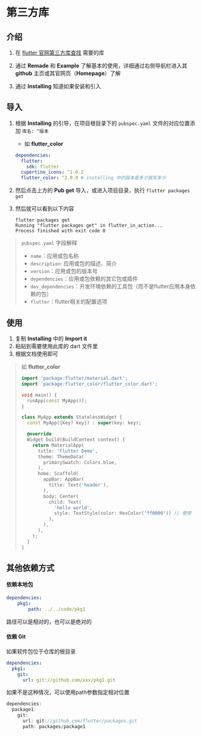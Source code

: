 # 第三方库

## 介绍

1. 在 [flutter 官网第三方库查找](https://pub.dev/) 需要的库

2. 通过 **Remade** 和 **Example** 了解基本的使用，详细通过右侧导航栏进入其 **github** 主页或其官网页（**Homepage**）了解
3. 通过 **Installing** 知道如果安装和引入 

## 导入

1. 根据 **Installing** 的引导，在项目根目录下的 `pubspec.yaml` 文件的对应位置添加 `库名: ^版本`

   - 如 **flutter_color**

   ```yaml
   dependencies:
     flutter:
       sdk: flutter
     cupertino_icons: ^1.0.2
     flutter_color: ^2.0.0 # installing 中的版本是多少就写多少
   ```

2. 然后点击上方的 **Pub get** 导入，或进入项目目录，执行 `flutter packages get`

3. 然后就可以看到以下内容

   ```shell
   flutter packages get
   Running "flutter packages get" in flutter_in_action...
   Process finished with exit code 0
   ```

> `pubspec.yaml` 字段解释
>
> - `name`：应用或包名称
> - `description`: 应用或包的描述、简介
> - `version`：应用或包的版本号
> - `dependencies`：应用或包依赖的其它包或插件
> - `dev_dependencies`：开发环境依赖的工具包（而不是flutter应用本身依赖的包）
> - `flutter`：flutter相关的配置选项

## 使用

1. 复制 **Installing** 中的 **Import it**
2. 粘贴到需要使用此库的 dart 文件里
3. 根据文档使用即可

> 如 **flutter_color**
>
> ```dart
> import 'package:flutter/material.dart';
> import 'package:flutter_color/flutter_color.dart';
> 
> void main() {
>   runApp(const MyApp());
> }
> 
> class MyApp extends StatelessWidget {
>   const MyApp({Key? key}) : super(key: key);
> 
>   @override
>   Widget build(BuildContext context) {
>     return MaterialApp(
>       title: 'Flutter Demo',
>       theme: ThemeData(
>         primarySwatch: Colors.blue,
>       ),
>       home: Scaffold(
>         appBar: AppBar(
>           title: Text('header'),
>         ),
>         body: Center(
>           child: Text(
>             'hello world',
>             style: TextStyle(color: HexColor('ff0000')) // 使用
>           ),
>         ),
>       ),
>     );
>   }
> }
> ```
>

## 其他依赖方式

#### 依赖本地包

```yaml
dependencies:
	pkg1:
        path: ../../code/pkg1
```

路径可以是相对的，也可以是绝对的

#### 依赖 Git

如果软件包位于仓库的根目录

```yaml
dependencies:
  pkg1:
    git:
      url: git://github.com/xxx/pkg1.git
```

如果不是这种情况，可以使用path参数指定相对位置

```dart
dependencies:
  package1:
    git:
      url: git://github.com/flutter/packages.git
      path: packages/package1 
```

